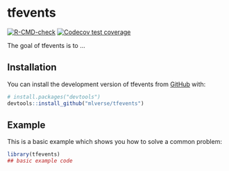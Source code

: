 
# tfevents

<!-- badges: start -->
[![R-CMD-check](https://github.com/mlverse/tfevents/actions/workflows/check.yaml/badge.svg)](https://github.com/mlverse/tfevents/actions/workflows/check.yaml)
[![Codecov test coverage](https://codecov.io/gh/mlverse/tfevents/branch/main/graph/badge.svg)](https://app.codecov.io/gh/mlverse/tfevents?branch=main)
<!-- badges: end -->

The goal of tfevents is to ...

## Installation

You can install the development version of tfevents from [GitHub](https://github.com/) with:

``` r
# install.packages("devtools")
devtools::install_github("mlverse/tfevents")
```

## Example

This is a basic example which shows you how to solve a common problem:

``` r
library(tfevents)
## basic example code
```

